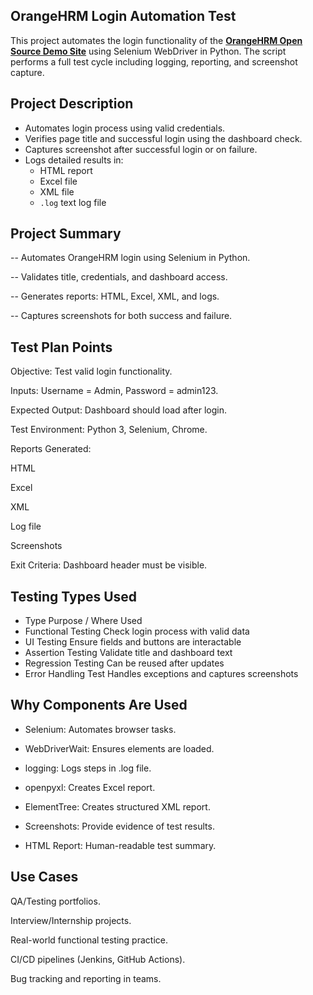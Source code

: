 ## OrangeHRM Login Automation Test 

This project automates the login functionality of the **[OrangeHRM Open Source Demo Site](https://opensource-demo.orangehrmlive.com/)** using Selenium WebDriver in Python. The script performs a full test cycle including logging, reporting, and screenshot capture.
##  Project Description

- Automates login process using valid credentials.
- Verifies page title and successful login using the dashboard check.
- Captures screenshot after successful login or on failure.
- Logs detailed results in:
  -  HTML report
  -  Excel file
  -  XML file
  - `.log` text log file

## Project Summary
 -- Automates OrangeHRM login using Selenium in Python.

 -- Validates title, credentials, and dashboard access.

 -- Generates reports: HTML, Excel, XML, and logs.

 -- Captures screenshots for both success and failure.

 ## Test Plan Points
Objective: Test valid login functionality.

Inputs: Username = Admin, Password = admin123.

Expected Output: Dashboard should load after login.

Test Environment: Python 3, Selenium, Chrome.

Reports Generated:

HTML

Excel

XML

Log file

Screenshots

Exit Criteria: Dashboard header must be visible.

## Testing Types Used
 - Type	Purpose / Where Used
 - Functional Testing	Check login process with valid data
 - UI Testing	Ensure fields and buttons are interactable
 - Assertion Testing	Validate title and dashboard text
 - Regression Testing	Can be reused after updates
 - Error Handling Test	Handles exceptions and captures screenshots

## Why Components Are Used
 - Selenium: Automates browser tasks.

 - WebDriverWait: Ensures elements are loaded.

 - logging: Logs steps in .log file.

 - openpyxl: Creates Excel report.

 - ElementTree: Creates structured XML report.

 - Screenshots: Provide evidence of test results.

 - HTML Report: Human-readable test summary.

## Use Cases
QA/Testing portfolios.

Interview/Internship projects.

Real-world functional testing practice.

CI/CD pipelines (Jenkins, GitHub Actions).

Bug tracking and reporting in teams.
